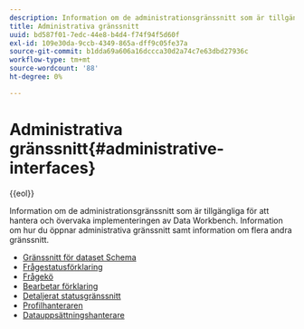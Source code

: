 ```yaml
---
description: Information om de administrationsgränssnitt som är tillgängliga för att hantera och övervaka implementeringen av Data Workbench. Information om hur du öppnar administrativa gränssnitt samt information om flera andra gränssnitt.
title: Administrativa gränssnitt
uuid: bd587f01-7edc-44e8-b4d4-f74f94f5d60f
exl-id: 109e30da-9ccb-4349-865a-dff9c05fe37a
source-git-commit: b1dda69a606a16dccca30d2a74c7e63dbd27936c
workflow-type: tm+mt
source-wordcount: '88'
ht-degree: 0%

---
```


# Administrativa gränssnitt{#administrative-interfaces}

{{eol}}

Information om de administrationsgränssnitt som är tillgängliga för att hantera och övervaka implementeringen av Data Workbench. Information om hur du öppnar administrativa gränssnitt samt information om flera andra gränssnitt.

* [Gränssnitt för dataset Schema](c-dtst-sch-intrf.md)
* [Frågestatusförklaring](c-query-stat-lgnd.md)
* [Frågekö](c-query-que/c-query-que.md)
* [Bearbetar förklaring](c-pro-lgd.md)
* [Detaljerat statusgränssnitt](c-det-stat-interf.md)
* [Profilhanteraren](https://experienceleague.adobe.com/docs/data-workbench/using/client/ui-analysis-features/cstm-prof-files-mgrs/c-new-prof-mgrs.html)
* [Datauppsättningshanterare](c-dataset-mgrs/c-dataset-mgrs.md)
